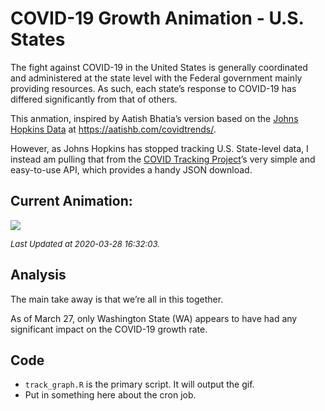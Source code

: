 COVID-19 Growth Animation - U.S. States
================

The fight against COVID-19 in the United States is generally coordinated
and administered at the state level with the Federal government mainly
providing resources. As such, each state’s response to COVID-19 has
differed significantly from that of others.

This anmation, inspired by Aatish Bhatia’s version based on the [Johns
Hopkins Data](https://github.com/CSSEGISandData/COVID-19) at
<https://aatishb.com/covidtrends/>.

However, as Johns Hopkins has stopped tracking U.S. State-level data, I
instead am pulling that from the [COVID Tracking
Project](https://covidtracking.com/)’s very simple and easy-to-use API,
which provides a handy JSON download.

## Current Animation:

![](covid_growth_anim.gif)

<font size="2">*Last Updated at 2020-03-28 16:32:03.*</font>

## Analysis

The main take away is that we’re all in this together.

As of March 27, only Washington State (WA) appears to have had any
significant impact on the COVID-19 growth rate.

## Code

  - `track_graph.R` is the primary script. It will output the gif.
  - Put in something here about the cron job.
